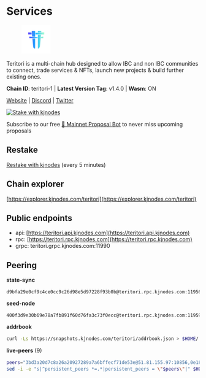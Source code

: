 # Services

<figure><img src="https://raw.githubusercontent.com/kj89/cosmos-images/main/logos/teritori.png" alt=""><figcaption></figcaption></figure>

Teritori is a multi-chain hub designed to allow IBC and non IBC communities  to connect, trade services & NFTs, launch new projects & build further existing ones.

**Chain ID**: teritori-1 | **Latest Version Tag**: v1.4.0 | **Wasm**: ON

[Website](https://teritori.com) | [Discord](https://discord.gg/teritori) | [Twitter](https://twitter.com/TeritoriNetwork)

[![Stake with kjnodes](https://i.ibb.co/cr44Q8j/button-stake-with-kjnodes.png)](https://restake.app/teritori/torivaloper184ln03hkpt75uhrrr26f66kvcqvf4yn4nc2xjm)

Subscribe to our free [🤖 Mainnet Proposal Bot](https://t.me/kjnodes_proposal_bot) to never miss upcoming proposals

## Restake

[Restake with kjnodes](https://restake.app/teritori/torivaloper184ln03hkpt75uhrrr26f66kvcqvf4yn4nc2xjm) (every 5 minutes)
## Chain explorer
[https://explorer.kjnodes.com/teritori](https://explorer.kjnodes.com/teritori)

## Public endpoints

* api: [https://teritori.api.kjnodes.com](https://teritori.api.kjnodes.com)
* rpc: [https://teritori.rpc.kjnodes.com](https://teritori.rpc.kjnodes.com)
* grpc: teritori.grpc.kjnodes.com:11990

## Peering

**state-sync**

```text
d9bfa29e0cf9c4ce0cc9c26d98e5d97228f93b0b@teritori.rpc.kjnodes.com:11956
```

**seed-node**

```text
400f3d9e30b69e78a7fb891f60d76fa3c73f0ecc@teritori.rpc.kjnodes.com:11959
```

**addrbook**
```bash
curl -Ls https://snapshots.kjnodes.com/teritori/addrbook.json > $HOME/.teritorid/config/addrbook.json
```

**live-peers** (9)
```bash
peers="3bd3a20d7c8a26a20927289a7a6bffecf71de53e@51.81.155.97:10856,0e189bbc6db606a14950a0e59641b798a255c3c8@65.109.37.154:3000,b336b83d9bab0b8cf96a3833efcbc196fab63fdd@212.95.51.215:36656,4cef2b81f82420434c6ce0dc43ca04ad18ef773f@65.108.75.107:15656,bdc0136f16ef53e5df84957549c876693345bbd6@51.159.2.19:24493,04fca92ca1dddd2f006bcb9fc2f6e6567c8c46c3@51.89.40.85:27656,d40face481bc00a617d9a29c39be412a776e28c2@116.202.36.240:10656,d9bfa29e0cf9c4ce0cc9c26d98e5d97228f93b0b@65.109.88.38:11956,106490318e51355bc6d72e7941a0080f8b8256b9@185.16.39.14:26656"
sed -i -e "s|^persistent_peers *=.*|persistent_peers = \"$peers\"|" $HOME/.teritorid/config/config.toml
```
